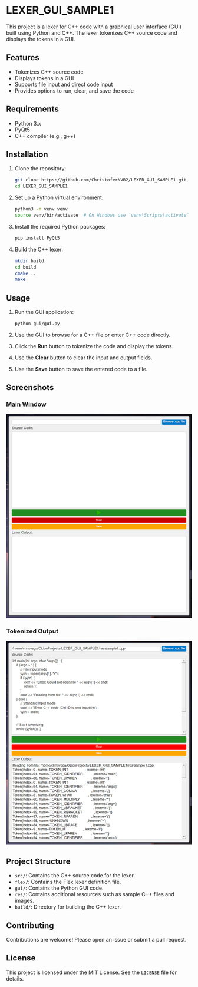 # LEXER_GUI_SAMPLE1

This project is a lexer for C++ code with a graphical user interface (GUI) built using Python and C++. The lexer tokenizes C++ source code and displays the tokens in a GUI.

## Features

- Tokenizes C++ source code
- Displays tokens in a GUI
- Supports file input and direct code input
- Provides options to run, clear, and save the code

## Requirements

- Python 3.x
- PyQt5
- C++ compiler (e.g., g++)

## Installation

1. Clone the repository:
    ```sh
    git clone https://github.com/ChristoferNVR2/LEXER_GUI_SAMPLE1.git
    cd LEXER_GUI_SAMPLE1
    ```

2. Set up a Python virtual environment:
    ```sh
    python3 -m venv venv
    source venv/bin/activate  # On Windows use `venv\Scripts\activate`
    ```

3. Install the required Python packages:
    ```sh
    pip install PyQt5
    ```

4. Build the C++ lexer:
    ```sh
    mkdir build
    cd build
    cmake ..
    make
    ```

## Usage

1. Run the GUI application:
    ```sh
    python gui/gui.py
    ```

2. Use the GUI to browse for a C++ file or enter C++ code directly.

3. Click the **Run** button to tokenize the code and display the tokens.

4. Use the **Clear** button to clear the input and output fields.

5. Use the **Save** button to save the entered code to a file.

## Screenshots

### Main Window
![Main Window](images/main_window.png)

### Tokenized Output
![Tokenized Output](images/tokenized_output.png)

## Project Structure

- `src/`: Contains the C++ source code for the lexer.
- `flex/`: Contains the Flex lexer definition file.
- `gui/`: Contains the Python GUI code.
- `res/`: Contains additional resources such as sample C++ files and images.
- `build/`: Directory for building the C++ lexer.

## Contributing

Contributions are welcome! Please open an issue or submit a pull request.

## License

This project is licensed under the MIT License. See the `LICENSE` file for details.